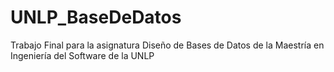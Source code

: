 # UNLP_BaseDeDatos
Trabajo Final para la asignatura Diseño de Bases de Datos de la Maestría en Ingeniería del Software de la UNLP
